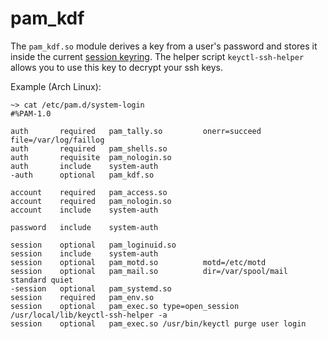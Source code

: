 pam_kdf
=======

The `pam_kdf.so` module derives a key from a user's password and stores it
inside the current
[session keyring](https://www.kernel.org/doc/Documentation/security/keys.txt).
The helper script `keyctl-ssh-helper` allows you to use this key to decrypt
your ssh keys.

Example (Arch Linux):
```
~> cat /etc/pam.d/system-login
#%PAM-1.0

auth       required   pam_tally.so         onerr=succeed file=/var/log/faillog
auth       required   pam_shells.so
auth       requisite  pam_nologin.so
auth       include    system-auth
-auth      optional   pam_kdf.so

account    required   pam_access.so
account    required   pam_nologin.so
account    include    system-auth

password   include    system-auth

session    optional   pam_loginuid.so
session    include    system-auth
session    optional   pam_motd.so          motd=/etc/motd
session    optional   pam_mail.so          dir=/var/spool/mail standard quiet
-session   optional   pam_systemd.so
session    required   pam_env.so
session    optional   pam_exec.so type=open_session /usr/local/lib/keyctl-ssh-helper -a
session    optional   pam_exec.so /usr/bin/keyctl purge user login
```
